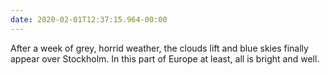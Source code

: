 ```yaml
---
date: 2020-02-01T12:37:15.964-00:00
---
```

After a week of grey, horrid weather, the clouds lift and blue skies finally appear over Stockholm. In this part of Europe at least, all is bright and well.
